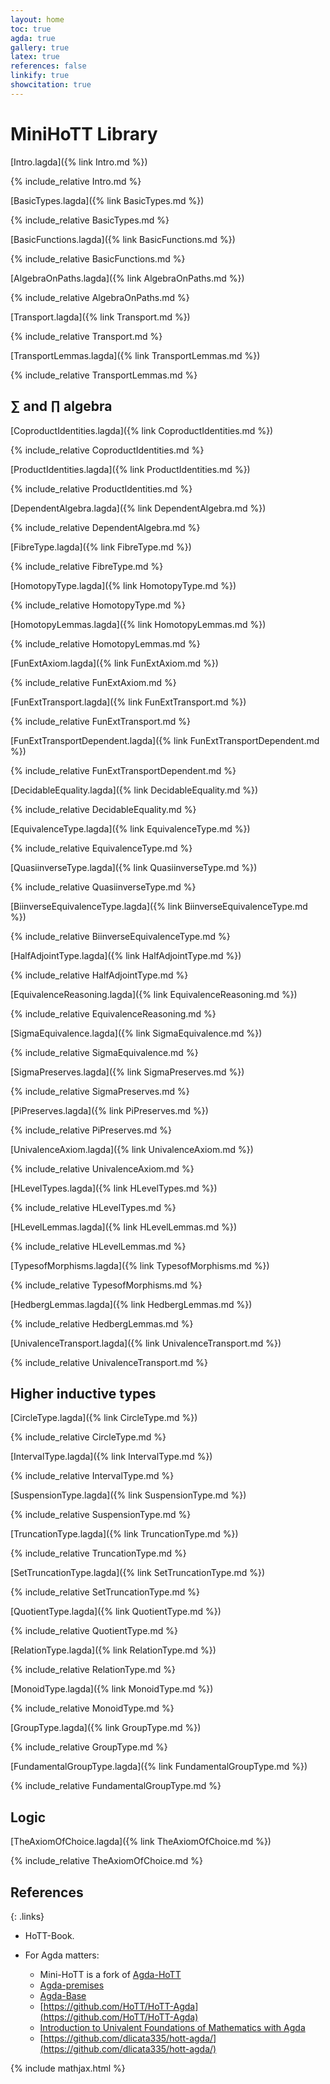 ```yaml
---
layout: home
toc: true
agda: true
gallery: true
latex: true
references: false
linkify: true
showcitation: true
---
```


# MiniHoTT Library

[Intro.lagda]({% link Intro.md %})

{% include_relative Intro.md  %}

[BasicTypes.lagda]({% link BasicTypes.md %})

{% include_relative BasicTypes.md %}

[BasicFunctions.lagda]({% link BasicFunctions.md %})

{% include_relative BasicFunctions.md %}

[AlgebraOnPaths.lagda]({% link AlgebraOnPaths.md %})

{% include_relative AlgebraOnPaths.md %}

[Transport.lagda]({% link Transport.md %})

{% include_relative Transport.md %}

[TransportLemmas.lagda]({% link TransportLemmas.md %})

{% include_relative TransportLemmas.md %}

## ∑ and ∏ algebra

[CoproductIdentities.lagda]({% link CoproductIdentities.md %})

{% include_relative CoproductIdentities.md %}

[ProductIdentities.lagda]({% link ProductIdentities.md %})

{% include_relative ProductIdentities.md %}

[DependentAlgebra.lagda]({% link DependentAlgebra.md %})

{% include_relative DependentAlgebra.md %}

[FibreType.lagda]({% link FibreType.md %})

{% include_relative FibreType.md %}

[HomotopyType.lagda]({% link HomotopyType.md %})

{% include_relative HomotopyType.md %}

[HomotopyLemmas.lagda]({% link HomotopyLemmas.md %})

{% include_relative HomotopyLemmas.md %}

[FunExtAxiom.lagda]({% link FunExtAxiom.md %})

{% include_relative FunExtAxiom.md %}

[FunExtTransport.lagda]({% link FunExtTransport.md %})

{% include_relative FunExtTransport.md %}

[FunExtTransportDependent.lagda]({% link FunExtTransportDependent.md %})

{% include_relative FunExtTransportDependent.md %}

[DecidableEquality.lagda]({% link DecidableEquality.md %})

{% include_relative DecidableEquality.md %}

[EquivalenceType.lagda]({% link EquivalenceType.md %})

{% include_relative EquivalenceType.md %}

[QuasiinverseType.lagda]({% link QuasiinverseType.md %})

{% include_relative QuasiinverseType.md %}

[BiinverseEquivalenceType.lagda]({% link BiinverseEquivalenceType.md %})

{% include_relative BiinverseEquivalenceType.md %}

[HalfAdjointType.lagda]({% link HalfAdjointType.md %})

{% include_relative HalfAdjointType.md %}

[EquivalenceReasoning.lagda]({% link EquivalenceReasoning.md %})

{% include_relative EquivalenceReasoning.md %}

[SigmaEquivalence.lagda]({% link SigmaEquivalence.md %})

{% include_relative SigmaEquivalence.md %}

[SigmaPreserves.lagda]({% link SigmaPreserves.md %})

{% include_relative SigmaPreserves.md %}

[PiPreserves.lagda]({% link PiPreserves.md %})

{% include_relative PiPreserves.md %}

[UnivalenceAxiom.lagda]({% link UnivalenceAxiom.md %})

{% include_relative UnivalenceAxiom.md %}

[HLevelTypes.lagda]({% link HLevelTypes.md %})

{% include_relative HLevelTypes.md %}

[HLevelLemmas.lagda]({% link HLevelLemmas.md %})

{% include_relative HLevelLemmas.md %}


[TypesofMorphisms.lagda]({% link TypesofMorphisms.md %})

{% include_relative TypesofMorphisms.md %}

[HedbergLemmas.lagda]({% link HedbergLemmas.md %})

{% include_relative HedbergLemmas.md %}

[UnivalenceTransport.lagda]({% link UnivalenceTransport.md %})

{% include_relative UnivalenceTransport.md %}

## Higher inductive types

[CircleType.lagda]({% link CircleType.md %})

{% include_relative CircleType.md %}

[IntervalType.lagda]({% link IntervalType.md %})

{% include_relative IntervalType.md %}

[SuspensionType.lagda]({% link SuspensionType.md %})

{% include_relative SuspensionType.md %}

[TruncationType.lagda]({% link TruncationType.md %})

{% include_relative TruncationType.md %}

[SetTruncationType.lagda]({% link SetTruncationType.md %})

{% include_relative SetTruncationType.md %}

[QuotientType.lagda]({% link QuotientType.md %})

{% include_relative QuotientType.md %}

[RelationType.lagda]({% link RelationType.md %})

{% include_relative RelationType.md %}

[MonoidType.lagda]({% link MonoidType.md %})

{% include_relative MonoidType.md %}

[GroupType.lagda]({% link GroupType.md %})

{% include_relative GroupType.md %}

[FundamentalGroupType.lagda]({% link FundamentalGroupType.md %})

{% include_relative FundamentalGroupType.md %}

## Logic

[TheAxiomOfChoice.lagda]({% link TheAxiomOfChoice.md %})

{% include_relative TheAxiomOfChoice.md %}

## References

{: .links}

- HoTT-Book.

- For Agda matters:

    - Mini-HoTT is a fork of [Agda-HoTT](https://mroman42.github.io/ctlc/agda-hott/Total.html)
    - [Agda-premises](https://hub.darcs.net/gylterud/agda-premises)
    - [Agda-Base](https://github.com/pcapriotti/agda-base)
    - [https://github.com/HoTT/HoTT-Agda](https://github.com/HoTT/HoTT-Agda)
    - [Introduction to Univalent Foundations of Mathematics with Agda](https://www.cs.bham.ac.uk/~mhe/HoTT-UF-in-Agda-Lecture-Notes/)
    - [https://github.com/dlicata335/hott-agda/](https://github.com/dlicata335/hott-agda/)


{% include mathjax.html %}
